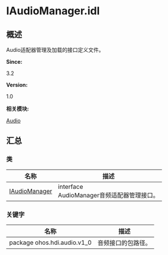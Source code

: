 # IAudioManager.idl


## 概述

Audio适配器管理及加载的接口定义文件。

**Since:**

3.2

**Version:**

1.0

**相关模块:**

[Audio](_audio.md)


## 汇总


### 类

  | 名称 | 描述 | 
| -------- | -------- |
| [IAudioManager](interface_i_audio_manager.md) | interface<br/>AudioManager音频适配器管理接口。 | 


### 关键字

  | 名称 | 描述 | 
| -------- | -------- |
| package&nbsp;ohos.hdi.audio.v1_0 | 音频接口的包路径。 | 

